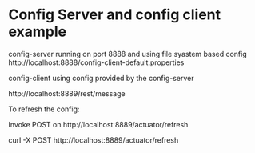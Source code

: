 # Config Server and config client example

config-server running on port 8888 and using file syastem based config
http://localhost:8888/config-client-default.properties


config-client using config provided by the config-server

http://localhost:8889/rest/message

To refresh the config:

Invoke POST on http://localhost:8889/actuator/refresh


curl -X POST http://localhost:8889/actuator/refresh
